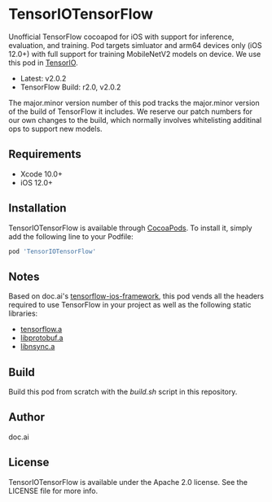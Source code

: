 # TensorIOTensorFlow

Unofficial TensorFlow cocoapod for iOS with support for inference, evaluation, and training. Pod targets simluator and arm64 devices only (iOS 12.0+) with full support for training MobileNetV2 models on device. We use this pod in [TensorIO](https://github.com/doc-ai/tensorio-ios).

- Latest: v2.0.2
- TensorFlow Build: r2.0, v2.0.2

The major.minor version number of this pod tracks the major.minor version of the build of TensorFlow it includes. We reserve our patch numbers for our own changes to the build, which  normally involves whitelisting additinal ops to support new models.

## Requirements

- Xcode 10.0+
- iOS 12.0+

## Installation

TensorIOTensorFlow is available through [CocoaPods](https://cocoapods.org). To install it, simply add the following line to your Podfile:

```ruby
pod 'TensorIOTensorFlow'
```

## Notes

Based on doc.ai's [tensorflow-ios-framework](https://github.com/doc-ai/tensorflow-ios-framework), this pod vends all the headers required to use TensorFlow in your project as well as the following static libraries:

- [tensorflow.a](https://storage.googleapis.com/tensorio-build/r2.0/tensorflow)
- [libprotobuf.a](https://storage.googleapis.com/tensorio-build/r2.0/libprotobuf)
- [libnsync.a](https://storage.googleapis.com/tensorio-build/r2.0/nsync)

## Build

Build this pod from scratch with the *build.sh* script in this repository.

## Author

doc.ai

## License

TensorIOTensorFlow is available under the Apache 2.0 license. See the LICENSE file for more info.
